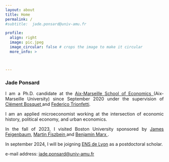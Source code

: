 ```yaml
---
layout: about
title: Home
permalink: /
#subtitle:  jade.ponsard@univ-amu.fr

profile:
  align: right
  image: pic.jpeg
  image_circular: false # crops the image to make it circular
  more_info: >



---
```

### Jade Ponsard

<p align="justify"> I am a Ph.D. candidate at the <a href="https://www.amse-aixmarseille.fr/en" target="_blank"> Aix-Marseille School of Economics </a> (Aix-Marseille University) since September 2020 under the supervision of <a href="https://sites.google.com/site/clementbosquet/" target="_blank"> Clément Bosquet </a> and <a href="https://trionfetti.wordpress.com/" target="_blank"> Federico Trionfetti</a>.</p>

<p align="justify"> I am an applied microeconomist working at the intersection of economic history, political economy, and urban economics. </p>

<p align="justify"> In the fall of 2023, I visited Boston University sponsored by <a href="https://jamesfeigenbaum.github.io/" target="_blank"> James Feigenbaum</a>, <a href="https://sites.google.com/site/martinfiszbein/" target="_blank"> Martin Fiszbein </a> and <a href="https://sites.google.com/view/bmarx/home" target="_blank"> Benjamin Marx </a>. </p>

<p align="justify">In september 2024, I will be joigning <a href="https://economie.ens-lyon.fr/en" target="_blank"> ENS de Lyon</a> as a postdoctoral scholar.  </p>

e-mail address: jade.ponsard@univ-amu.fr


